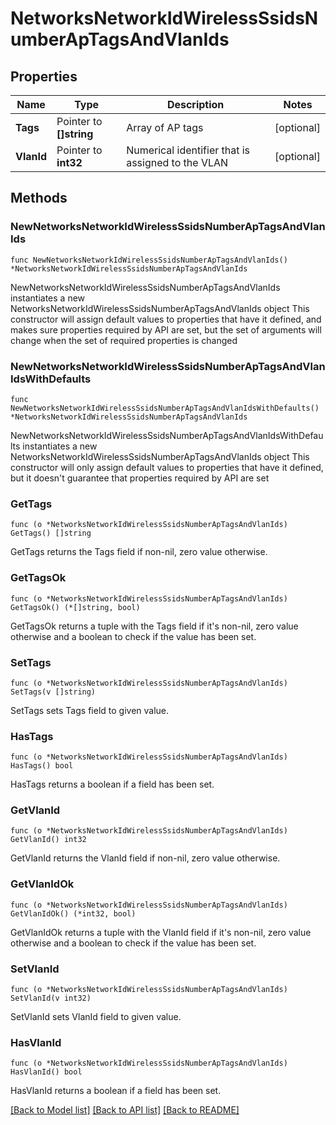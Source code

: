 # NetworksNetworkIdWirelessSsidsNumberApTagsAndVlanIds

## Properties

Name | Type | Description | Notes
------------ | ------------- | ------------- | -------------
**Tags** | Pointer to **[]string** | Array of AP tags | [optional] 
**VlanId** | Pointer to **int32** | Numerical identifier that is assigned to the VLAN | [optional] 

## Methods

### NewNetworksNetworkIdWirelessSsidsNumberApTagsAndVlanIds

`func NewNetworksNetworkIdWirelessSsidsNumberApTagsAndVlanIds() *NetworksNetworkIdWirelessSsidsNumberApTagsAndVlanIds`

NewNetworksNetworkIdWirelessSsidsNumberApTagsAndVlanIds instantiates a new NetworksNetworkIdWirelessSsidsNumberApTagsAndVlanIds object
This constructor will assign default values to properties that have it defined,
and makes sure properties required by API are set, but the set of arguments
will change when the set of required properties is changed

### NewNetworksNetworkIdWirelessSsidsNumberApTagsAndVlanIdsWithDefaults

`func NewNetworksNetworkIdWirelessSsidsNumberApTagsAndVlanIdsWithDefaults() *NetworksNetworkIdWirelessSsidsNumberApTagsAndVlanIds`

NewNetworksNetworkIdWirelessSsidsNumberApTagsAndVlanIdsWithDefaults instantiates a new NetworksNetworkIdWirelessSsidsNumberApTagsAndVlanIds object
This constructor will only assign default values to properties that have it defined,
but it doesn't guarantee that properties required by API are set

### GetTags

`func (o *NetworksNetworkIdWirelessSsidsNumberApTagsAndVlanIds) GetTags() []string`

GetTags returns the Tags field if non-nil, zero value otherwise.

### GetTagsOk

`func (o *NetworksNetworkIdWirelessSsidsNumberApTagsAndVlanIds) GetTagsOk() (*[]string, bool)`

GetTagsOk returns a tuple with the Tags field if it's non-nil, zero value otherwise
and a boolean to check if the value has been set.

### SetTags

`func (o *NetworksNetworkIdWirelessSsidsNumberApTagsAndVlanIds) SetTags(v []string)`

SetTags sets Tags field to given value.

### HasTags

`func (o *NetworksNetworkIdWirelessSsidsNumberApTagsAndVlanIds) HasTags() bool`

HasTags returns a boolean if a field has been set.

### GetVlanId

`func (o *NetworksNetworkIdWirelessSsidsNumberApTagsAndVlanIds) GetVlanId() int32`

GetVlanId returns the VlanId field if non-nil, zero value otherwise.

### GetVlanIdOk

`func (o *NetworksNetworkIdWirelessSsidsNumberApTagsAndVlanIds) GetVlanIdOk() (*int32, bool)`

GetVlanIdOk returns a tuple with the VlanId field if it's non-nil, zero value otherwise
and a boolean to check if the value has been set.

### SetVlanId

`func (o *NetworksNetworkIdWirelessSsidsNumberApTagsAndVlanIds) SetVlanId(v int32)`

SetVlanId sets VlanId field to given value.

### HasVlanId

`func (o *NetworksNetworkIdWirelessSsidsNumberApTagsAndVlanIds) HasVlanId() bool`

HasVlanId returns a boolean if a field has been set.


[[Back to Model list]](../README.md#documentation-for-models) [[Back to API list]](../README.md#documentation-for-api-endpoints) [[Back to README]](../README.md)


